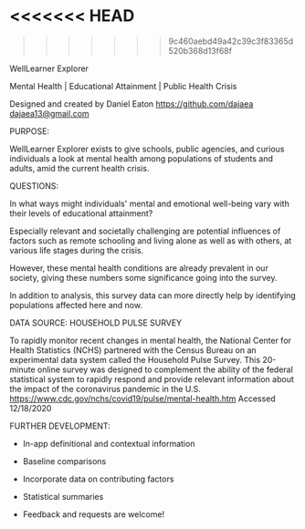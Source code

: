 <<<<<<< HEAD
=======

>>>>>>> 9c460aebd49a42c39c3f83365d520b368d13f68f


WellLearner Explorer

Mental Health  |  Educational Attainment  |  Public Health Crisis

Designed and created by Daniel Eaton
https://github.com/dajaea
dajaea13@gmail.com


PURPOSE:

WellLearner Explorer exists to give schools, public agencies, and curious individuals a look at mental health among populations of students and adults, amid the current health crisis.

QUESTIONS:

In what ways might individuals' mental and emotional well-being vary with their levels of educational attainment?  

Especially relevant and societally challenging are potential influences of factors such as remote schooling and living alone as well as with others, at various life stages during the crisis. 

However, these mental health conditions are already prevalent in our society, giving these numbers some significance going into the survey.

In addition to analysis, this survey data can more directly help by identifying populations affected here and now.

DATA SOURCE: HOUSEHOLD PULSE SURVEY

To rapidly monitor recent changes in mental health, the National Center for Health Statistics (NCHS) partnered with the Census Bureau on an experimental data system called the Household Pulse Survey. This 20-minute online survey was designed to complement the ability of the federal statistical system to rapidly respond and provide relevant information about the impact of the coronavirus pandemic in the U.S. 
https://www.cdc.gov/nchs/covid19/pulse/mental-health.htm 
Accessed 12/18/2020

FURTHER DEVELOPMENT:

- In-app definitional and contextual information

- Baseline comparisons

- Incorporate data on contributing factors

- Statistical summaries

- Feedback and requests are welcome!
